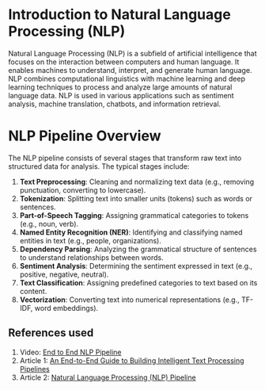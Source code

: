 # Introduction to Natural Language Processing (NLP)
Natural Language Processing (NLP) is a subfield of artificial intelligence that focuses on the interaction between computers and human language. It enables machines to understand, interpret, and generate human language. NLP combines computational linguistics with machine learning and deep learning techniques to process and analyze large amounts of natural language data. NLP is used in various applications such as sentiment analysis, machine translation, chatbots, and information retrieval. 

# NLP Pipeline Overview
The NLP pipeline consists of several stages that transform raw text into structured data for analysis. The typical stages include:
1. **Text Preprocessing**: Cleaning and normalizing text data (e.g., removing punctuation, converting to lowercase).
2. **Tokenization**: Splitting text into smaller units (tokens) such as words or sentences.
3. **Part-of-Speech Tagging**: Assigning grammatical categories to tokens (e.g., noun, verb).
4. **Named Entity Recognition (NER)**: Identifying and classifying named entities in text (e.g., people, organizations).
5. **Dependency Parsing**: Analyzing the grammatical structure of sentences to understand relationships between words.
6. **Sentiment Analysis**: Determining the sentiment expressed in text (e.g., positive, negative, neutral).
7. **Text Classification**: Assigning predefined categories to text based on its content.
8. **Vectorization**: Converting text into numerical representations (e.g., TF-IDF, word embeddings).

## References used

1. Video: [End to End NLP Pipeline](https://www.youtube.com/watch?v=29qyNyNkLHs)
2. Article 1: [An End-to-End Guide to Building Intelligent Text Processing Pipelines](https://medium.com/@dyavanapellirakesh/an-end-to-end-guide-to-building-intelligent-text-processing-pipelines-852be0589946)
3. Article 2: [Natural Language Processing (NLP) Pipeline](https://www.geeksforgeeks.org/natural-language-processing-nlp-pipeline/)

